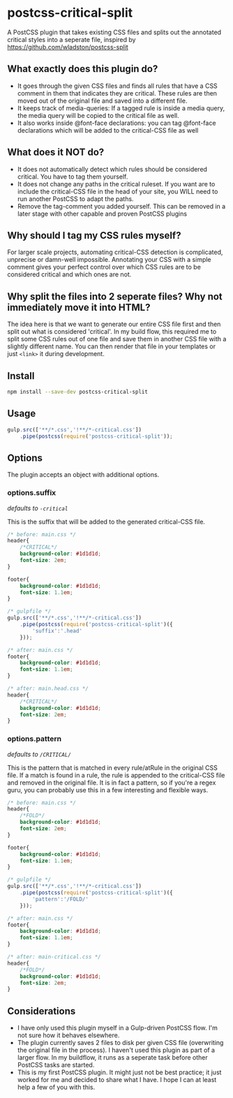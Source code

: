 # postcss-critical-split
A PostCSS plugin that takes existing CSS files and splits out the annotated critical styles into a seperate file, inspired by  https://github.com/wladston/postcss-split

## What exactly does this plugin do?
* It goes through the given CSS files and finds all rules that have a CSS comment in them that indicates they are critical. These rules are then moved out of the original file and saved into a different file.
* It keeps track of media-queries: If a tagged rule is inside a media query, the media query will be copied to the critical file as well.
* It also works inside @font-face declarations: you can tag @font-face declarations which will be added to the critical-CSS file as well

## What does it NOT do?
* It does not automatically detect which rules should be considered critical. You have to tag them yourself.
* It does not change any paths in the critical ruleset. If you want are to include the critical-CSS file in the head of your site, you WILL need to run another PostCSS to adapt the paths.
* Remove the tag-comment you added yourself. This can be removed in a later stage with other capable and proven PostCSS plugins

## Why should I tag my CSS rules myself?
For larger scale projects, automating critical-CSS detection is complicated, unprecise or damn-well impossible. Annotating your CSS with a simple comment gives your perfect control over which CSS rules are to be considered critical and which ones are not.

## Why split the files into 2 seperate files? Why not immediately move it into HTML?
The idea here is that we want to generate our entire CSS file first and then split out what is considered 'critical'. In my build flow, this required me to split some CSS rules out of one file and save them in another CSS file with a slightly different name. You can then render that file in your templates or just `<link>` it during development.

## Install

```bash
npm install --save-dev postcss-critical-split
```
## Usage

```javascript
gulp.src(['**/*.css','!**/*-critical.css'])
	.pipe(postcss(require('postcss-critical-split'));
```

## Options
The plugin accepts an object with additional options.

### options.suffix
*defaults to `-critical`*

This is the suffix that will be added to the generated critical-CSS file.

```css
/* before: main.css */
header{
	/*CRITICAL*/
	background-color: #1d1d1d;
	font-size: 2em;
}

footer{
	background-color: #1d1d1d;
	font-size: 1.1em;
}
```

```javascript
/* gulpfile */
gulp.src(['**/*.css','!**/*-critical.css'])
	.pipe(postcss(require('postcss-critical-split')({
		'suffix':'.head'
	}));
```

```css
/* after: main.css */
footer{
	background-color: #1d1d1d;
	font-size: 1.1em;
}
```

```css
/* after: main.head.css */
header{
	/*CRITICAL*/
	background-color: #1d1d1d;
	font-size: 2em;
}
```


### options.pattern
*defaults to `/CRITICAL/`*

This is the pattern that is matched in every rule/atRule in the original CSS file. If a match is found in a rule, the rule is appended to the critical-CSS file and removed in the original file. It is in fact a pattern, so if you're a regex guru, you can probably use this in a few interesting and flexible ways.

```css
/* before: main.css */
header{
	/*FOLD*/
	background-color: #1d1d1d;
	font-size: 2em;
}

footer{
	background-color: #1d1d1d;
	font-size: 1.1em;
}
```

```javascript
/* gulpfile */
gulp.src(['**/*.css','!**/*-critical.css'])
	.pipe(postcss(require('postcss-critical-split')({
		'pattern':'/FOLD/'
	}));
```

```css
/* after: main.css */
footer{
	background-color: #1d1d1d;
	font-size: 1.1em;
}
```

```css
/* after: main-critical.css */
header{
	/*FOLD*/
	background-color: #1d1d1d;
	font-size: 2em;
}
```

## Considerations
* I have only used this plugin myself in a Gulp-driven PostCSS flow. I'm not sure how it behaves elsewhere.
* The plugin currently saves 2 files to disk per given CSS file (overwriting the original file in the process). I haven't used this plugin as part of a larger flow. In my buildflow, it runs as a seperate task before other PostCSS tasks are started.
* This is my first PostCSS plugin. It might just not be best practice; it just worked for me and decided to share what I have. I hope I can at least help a few of you with this.
